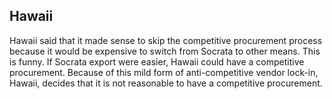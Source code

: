 ## Hawaii
Hawaii said that it made sense to skip the competitive procurement
process because it would be expensive to switch from Socrata to other
means. This is funny. If Socrata export were easier, Hawaii could
have a competitive procurement. Because of this mild form of 
anti-competitive vendor lock-in, Hawaii, decides that it is not
reasonable to have a competitive procurement.
